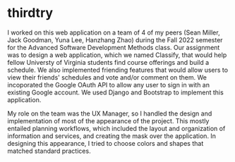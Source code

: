 # thirdtry
I worked on this web application on a team of 4 of my peers (Sean Miller, Jack Goodman, Yuna Lee, Hanzhang Zhao) during the Fall 2022 semester for the Advanced Software Development Methods class. Our assignment was to design a web application, which we named Classify, that would help fellow Universty of Virginia students find course offerings and build a schedule. We also implemented friending features that would allow users to view their friends' schedules and vote and/or comment on them. We incoporated the Google OAuth API to allow any user to sign in with an existing Google account. We used Django and Bootstrap to implement this application.

My role on the team was the UX Manager, so I handled the design and implementation of most of the appearance of the project. This mostly entailed planning workflows, which included the layout and organization of information and services, and creating the mask over the application. In designing this appearance, I tried to choose colors and shapes that matched standard practices.
